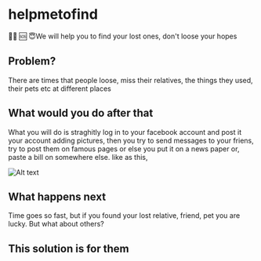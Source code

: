 # helpmetofind
 🙏🏼 🆘 😇We will help you to find your lost ones, don't loose your hopes  

## Problem?
There are times that people loose, miss their relatives, the things they used, their pets etc at different places

## What would you do after that
What you will do is straghitly log in to your facebook account and post it your account adding pictures, then you try to send messages to 
your friens, try to post them on famous pages or else you put it on a news paper or, paste a bill on somewhere else.
 like as this,

![Alt text](http://ghk.h-cdn.co/assets/cm/15/12/550914cc16bd6-ghk-lost-pet-xl.jpg "Optional title")

## What happens next
Time goes so fast, but if you found your lost relative, friend, pet you are lucky. But what about others?

## This solution is for them
